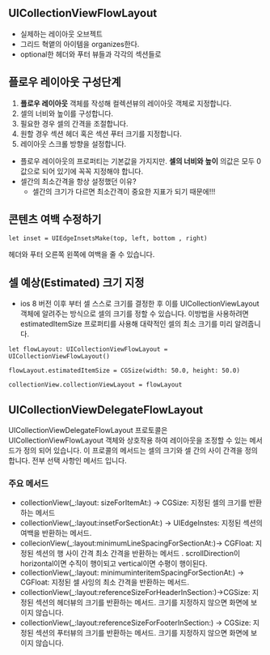 ## UICollectionViewFlowLayout

* 실제하는 레이아웃 오브젝트 
* 그리드 혁앹의 아이템을 organizes한다. 
* optional한 헤더와 푸터 뷰들과 각각의 섹션들로



## 플로우 레이아웃 구성단계 

1. **플로우 레이아웃** 객체를 작성해 컬렉션뷰의 레이아웃 객체로 지정합니다.
2. 셀의 너비와 높이를 구성합니다.
3. 필요한 경우 셀의 간격을 조절합니다.
4. 원할 경우 섹션 헤더 혹은 섹션 푸터 크기를 지정합니다. 
5. 레이아웃 스크롤 방향을 설정합니다.



* 플로우 레이아웃의 프로퍼티는 기본값을 가지지만. **셀의 너비와 높이** 의값은 모두 0값으로 되어 있기에 꼭꼭 지정해야 합니다.
* 셀간의 최소간격을 항상 설정했던 이유? 
  * 셀간의 크기가 다르면 최소간격이 중요한 지표가 되기 때문에!!!



## 콘텐츠 여백 수정하기

`let inset = UIEdgeInsetsMake(top, left, bottom , right)`

헤더와 푸터 오른쪽 왼쪽에 여백을 줄 수 있습니다.



## 셀 예상(Estimated) 크기 지정

* ios 8 버전 이후 부터 셀 스스로 크기를 결정한 후 이를 UICollectionViewLayout 객체에 알려주는 방식으로 셀의 크기를 정할 수 있습니다. 이방법을 사용하려면 estimatedItemSize 프로퍼티를 사용해 대략적인 셀의 최소 크기를 미리 알려줍니다.



`let flowLayout: UICollectionViewFlowLayout = UICollectionViewFlowLayout()`

`flowLayout.estimatedItemSize = CGSize(width: 50.0, height: 50.0)`

`collectionView.collectionViewLayout = flowLayout`





## UICollectionViewDelegateFlowLayout 

UICollectionViewDelegateFlowLayout 프로토콜은 UICollectionViewFlowLayout 객체와 상호작용 하여 레이아웃을 조정할 수 있는 메서드가 정의 되어 있습니다. 이 프로콜의 메서드는 셀의 크기와 셀 간의 사이 간격을 정의합니다. 전부 선택 사항인 메서드 입니다. 



### 주요 메서드

* collectionView(_:layout: sizeForItemAt:) -> CGSize: 지정된 셀의 크기를 반환하는 메서드
* collectionView(_:layout:insetForSectionAt:) -> UIEdgeInstes: 지정된 섹션의 여백을 반환하는 메서드.
* collecionView(_:layout:minimumLineSpacingForSectionAt:)-> CGFloat: 지정된 섹션의 행 사이 간격 최소 간격을 반환하는 메서드 . scrollDirection이 horizontal이면 수직이 행이되고 vertical이면 수평이 행이된다.
* collectionView(_:layout: minimuminteritemSpacingForSectionAt:) -> CGFloat: 지정된 셀 사잉의 최소 간격을 반환하는 메서드.
* collectionView(_:layout:referenceSizeForHeaderInSection:)->CGSize: 지정된 섹션의 헤더뷰의 크기를 반환하는 메서드. 크기를 지정하지 않으면 화면에 보이지 않습니다.
* collectionView(_:layout:referenceSizeForFooterInSection:) -> CGSize: 지정된 섹션의 푸터뷰의 크기를 반환하는 메서드. 크기를 지정하지 않으면 화면에 보이지 않습니다.